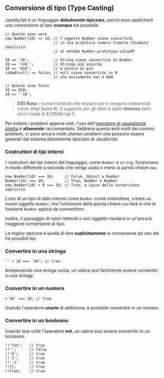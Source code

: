 ## Conversione di tipo (Type Casting)

JavaScript è un linguaggio **debolmente tipizzato**, perciò esso applicherà
una *conversione di tipo* **ovunque** sia possibile.

    // Queste sono vere
    new Number(10) == 10; // l'oggetto Number viene convertito
                          // in una primitiva numero tramite chiamata implicita
                          // al metodo Number.prototype.valueOf

    10 == '10';           // String viene convertita in Number
    10 == '+10 ';         // Stringa più assurda
    10 == '010';          // a ancora di più
    isNaN(null) == false; // null viene convertito in 0
                          // che ovviamente non è NaN

    // Queste sono false
    10 == 010;
    10 == '-10';

> **ES5 Nota:** i numeri letterali che iniziano per `0` vengono interpretati
> come ottali (base 8). Il supporto per gli ottali è stato **rimosso** nello
> strict mode di ECMAScript 5.

Per evitare i problemi appena visti, l'uso
dell'[operatore di uguaglianza stretta](#types.equality) è **altamente**
raccomandato. Sebbene questo eviti molti dei comuni problemi, ci sono ancora
molti ulteriori problemi che possono essere generati dal sistema debolmente
tipizzato di JavaScript.

### Costruttori di tipi interni

I costruttori dei tipi interni del linguaggio, come `Number` e `String`,
funzionano in modo differente a seconda che venga usata o meno la
parola chiave `new`.

    new Number(10) === 10;     // False, Object e Number
    Number(10) === 10;         // True, Number e Number
    new Number(10) + 0 === 10; // True, a causa della conversione implicita

L'uso di un tipo di dato interno come `Number` come costruttore, creerà un
nuovo oggetto `Number`, ma l'omissione della parola chiave `new` farà sì
che la funzione `Number` agisca da convertitore.

Inoltre, il passaggio di valori letterali o non oggetto risulterà in un'ancora
maggiore conversione di tipo.

La miglior opzione è quella di fare **esplicitamente** la conversione ad uno
dei tre possibili tipi.

### Convertire in una stringa

    '' + 10 === '10'; // true

Anteponendo una stringa vuota, un valore può facilmente essere convertito in
una stringa.

### Convertire in un numero

    +'10' === 10; // true

Usando l'operatore **unario** di addizione, è possibile convertire in un numero.

### Convertire in un booleano

Usando due volte l'operatore **not**, un valore può essere convertito in un
booleano.

    !!'foo';   // true
    !!'';      // false
    !!'0';     // true
    !!'1';     // true
    !!'-1'     // true
    !!{};      // true
    !!true;    // true
